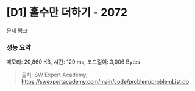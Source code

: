 # [D1] 홀수만 더하기 - 2072 

[문제 링크](https://swexpertacademy.com/main/code/problem/problemDetail.do?contestProbId=AV5QSEhaA5sDFAUq) 

### 성능 요약

메모리: 20,860 KB, 시간: 129 ms, 코드길이: 3,006 Bytes



> 출처: SW Expert Academy, https://swexpertacademy.com/main/code/problem/problemList.do